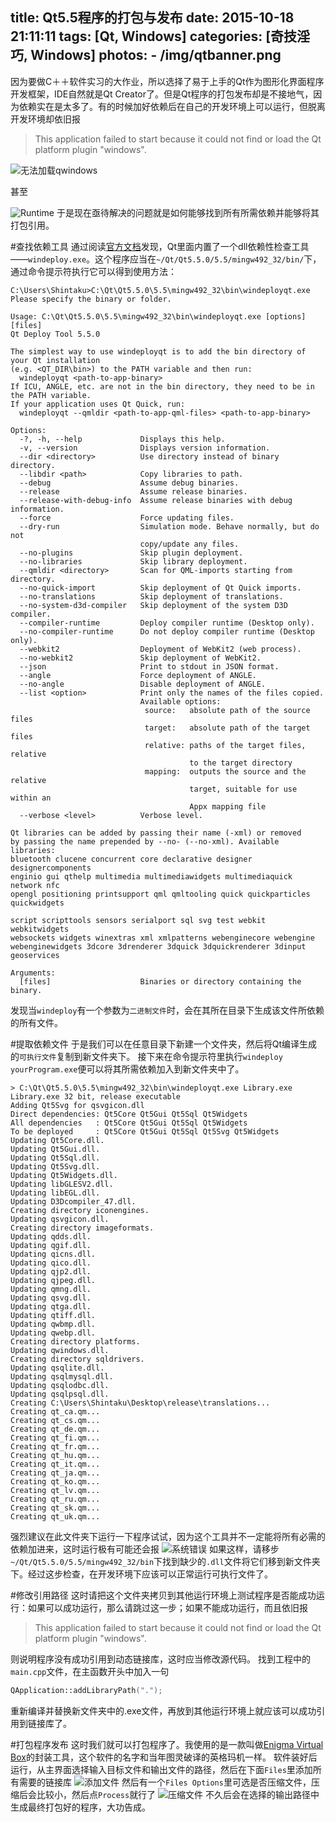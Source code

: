 title: Qt5.5程序的打包与发布
date: 2015-10-18 21:11:11
tags: [Qt, Windows]
categories: [奇技淫巧, Windows]
photos: 
	- /img/qtbanner.png
---
因为要做C＋＋软件实习的大作业，所以选择了易于上手的Qt作为图形化界面程序开发框架，IDE自然就是Qt Creator了。但是Qt程序的打包发布却是不接地气，因为依赖实在是太多了。有的时候加好依赖后在自己的开发环境上可以运行，但脱离开发环境却依旧报
> This application failed to start because it could not find or load the Qt platform plugin "windows".

![无法加载qwindows](/img/qtwindows.png)

甚至

![Runtime](/img/qtruntime.png)
于是现在亟待解决的问题就是如何能够找到所有所需依赖并能够将其打包引用。

#查找依赖工具
通过阅读[官方文档](http://doc.qt.io/qt-5/windows-deployment.html#application-dependencies)发现，Qt里面内置了一个dll依赖性检查工具——`windeploy.exe`。这个程序应当在`~/Qt/Qt5.5.0/5.5/mingw492_32/bin/`下，通过命令提示符执行它可以得到使用方法：

	C:\Users\Shintaku>C:\Qt\Qt5.5.0\5.5\mingw492_32\bin\windeployqt.exe
    Please specify the binary or folder.

    Usage: C:\Qt\Qt5.5.0\5.5\mingw492_32\bin\windeployqt.exe [options] [files]
    Qt Deploy Tool 5.5.0

    The simplest way to use windeployqt is to add the bin directory of your Qt installation 
    (e.g. <QT_DIR\bin>) to the PATH variable and then run:
      windeployqt <path-to-app-binary>
    If ICU, ANGLE, etc. are not in the bin directory, they need to be in the PATH variable. 
    If your application uses Qt Quick, run:
      windeployqt --qmldir <path-to-app-qml-files> <path-to-app-binary>

    Options:
      -?, -h, --help             Displays this help.
      -v, --version              Displays version information.
      --dir <directory>          Use directory instead of binary directory.
      --libdir <path>            Copy libraries to path.
      --debug                    Assume debug binaries.
      --release                  Assume release binaries.
      --release-with-debug-info  Assume release binaries with debug information.
      --force                    Force updating files.
      --dry-run                  Simulation mode. Behave normally, but do not
                                 copy/update any files.
      --no-plugins               Skip plugin deployment.
      --no-libraries             Skip library deployment.
      --qmldir <directory>       Scan for QML-imports starting from directory.
      --no-quick-import          Skip deployment of Qt Quick imports.
      --no-translations          Skip deployment of translations.
      --no-system-d3d-compiler   Skip deployment of the system D3D compiler.
      --compiler-runtime         Deploy compiler runtime (Desktop only).
      --no-compiler-runtime      Do not deploy compiler runtime (Desktop only).
      --webkit2                  Deployment of WebKit2 (web process).
      --no-webkit2               Skip deployment of WebKit2.
      --json                     Print to stdout in JSON format.
      --angle                    Force deployment of ANGLE.
      --no-angle                 Disable deployment of ANGLE.
      --list <option>            Print only the names of the files copied.
                                 Available options:
                                  source:   absolute path of the source files
                                  target:   absolute path of the target files
                                  relative: paths of the target files, relative
                                            to the target directory
                                  mapping:  outputs the source and the relative
                                            target, suitable for use within an
                                            Appx mapping file
      --verbose <level>          Verbose level.

    Qt libraries can be added by passing their name (-xml) or removed 
    by passing the name prepended by --no- (--no-xml). Available libraries:
    bluetooth clucene concurrent core declarative designer designercomponents
    enginio gui qthelp multimedia multimediawidgets multimediaquick network nfc
    opengl positioning printsupport qml qmltooling quick quickparticles quickwidgets

    script scripttools sensors serialport sql svg test webkit webkitwidgets
    websockets widgets winextras xml xmlpatterns webenginecore webengine
    webenginewidgets 3dcore 3drenderer 3dquick 3dquickrenderer 3dinput geoservices

    Arguments:
      [files]                    Binaries or directory containing the binary.


发现当`windeploy`有一个参数为`二进制文件`时，会在其所在目录下生成该文件所依赖的所有文件。

#提取依赖文件
于是我们可以在任意目录下新建一个文件夹，然后将Qt编译生成的`可执行文件`复制到新文件夹下。
接下来在命令提示符里执行`windeploy yourProgram.exe`便可以将其所需依赖加入到新文件夹中了。

    > C:\Qt\Qt5.5.0\5.5\mingw492_32\bin\windeployqt.exe Library.exe
    Library.exe 32 bit, release executable
    Adding Qt5Svg for qsvgicon.dll
    Direct dependencies: Qt5Core Qt5Gui Qt5Sql Qt5Widgets
    All dependencies   : Qt5Core Qt5Gui Qt5Sql Qt5Widgets
    To be deployed     : Qt5Core Qt5Gui Qt5Sql Qt5Svg Qt5Widgets
    Updating Qt5Core.dll.
    Updating Qt5Gui.dll.
    Updating Qt5Sql.dll.
    Updating Qt5Svg.dll.
    Updating Qt5Widgets.dll.
    Updating libGLESV2.dll.
    Updating libEGL.dll.
    Updating D3Dcompiler_47.dll.
    Creating directory iconengines.
    Updating qsvgicon.dll.
    Creating directory imageformats.
    Updating qdds.dll.
    Updating qgif.dll.
    Updating qicns.dll.
    Updating qico.dll.
    Updating qjp2.dll.
    Updating qjpeg.dll.
    Updating qmng.dll.
    Updating qsvg.dll.
    Updating qtga.dll.
    Updating qtiff.dll.
    Updating qwbmp.dll.
    Updating qwebp.dll.
    Creating directory platforms.
    Updating qwindows.dll.
    Creating directory sqldrivers.
    Updating qsqlite.dll.
    Updating qsqlmysql.dll.
    Updating qsqlodbc.dll.
    Updating qsqlpsql.dll.
    Creating C:\Users\Shintaku\Desktop\release\translations...
    Creating qt_ca.qm...
    Creating qt_cs.qm...
    Creating qt_de.qm...
    Creating qt_fi.qm...
    Creating qt_fr.qm...
    Creating qt_hu.qm...
    Creating qt_it.qm...
    Creating qt_ja.qm...
    Creating qt_ko.qm...
    Creating qt_lv.qm...
    Creating qt_ru.qm...
    Creating qt_sk.qm...
    Creating qt_uk.qm...

强烈建议在此文件夹下运行一下程序试试，因为这个工具并不一定能将所有必需的依赖加进来，这时运行极有可能还会报
![系统错误](/img/qterror.png)
如果这样，请移步`~/Qt/Qt5.5.0/5.5/mingw492_32/bin`下找到缺少的`.dll`文件将它们移到新文件夹下。经过这步检查，在开发环境下应该可以正常运行可执行文件了。

#修改引用路径
这时请把这个文件夹拷贝到其他运行环境上测试程序是否能成功运行：如果可以成功运行，那么请跳过这一步；如果不能成功运行，而且依旧报
> This application failed to start because it could not find or load the Qt platform plugin "windows".

则说明程序没有成功引用到动态链接库，这时应当修改源代码。
找到工程中的`main.cpp`文件，在主函数开头中加入一句
``` cpp
QApplication::addLibraryPath(".");
```
重新编译并替换新文件夹中的.exe文件，再放到其他运行环境上就应该可以成功引用到链接库了。

#打包程序发布
这时我们就可以打包程序了。我使用的是一款叫做[Enigma Virtual Box](http://enigmaprotector.com/en/aboutvb.html)的封装工具，这个软件的名字和当年图灵破译的英格玛机一样。
软件装好后运行，从主界面选择输入目标文件和输出文件的路径，然后在下面`Files`里添加所有需要的链接库
![添加文件](/img/qt3.png)
然后有一个`Files Options`里可选是否压缩文件，压缩后会比较小，然后点`Process`就行了
![压缩文件](/img/qt4.png)
不久后会在选择的输出路径中生成最终打包好的程序，大功告成。